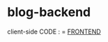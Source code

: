 # blog-backend

client-side CODE : = <a href="https://github.com/reaperhound/blog-frontend">FRONTEND</a>
